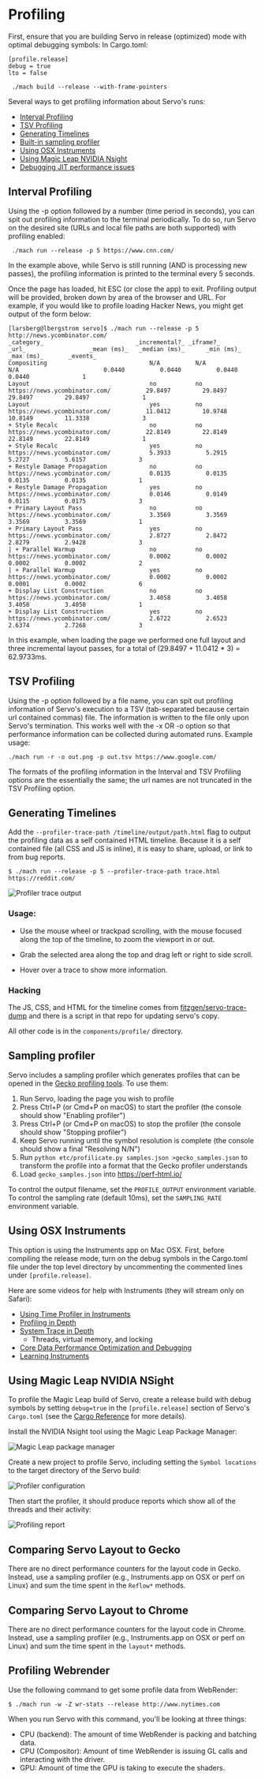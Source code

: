 <!-- TODO: needs copyediting -->

# Profiling

First, ensure that you are building Servo in release (optimized) mode with optimal debugging symbols:
In Cargo.toml:
```
[profile.release]
debug = true
lto = false
```
```
 ./mach build --release --with-frame-pointers
```

Several ways to get profiling information about Servo's runs:
* [Interval Profiling](#interval-profiling)
* [TSV Profiling](#tsv-profiling)
* [Generating Timelines](#generating-timelines)
* [Built-in sampling profiler](#sampling-profiler)
* [Using OSX Instruments](#using-osx-instruments)
* [Using Magic Leap NVIDIA Nsight](#using-magic-leap-nvidia-nsight)
* [Debugging JIT performance issues](https://github.com/servo/servo/wiki/Diagnosing-SpiderMonkey-JIT-issues)

## Interval Profiling

Using the -p option followed by a number (time period in seconds), you can spit out profiling information to the terminal periodically.
To do so, run Servo on the desired site (URLs and local file paths are both supported) with profiling enabled:
```
 ./mach run --release -p 5 https://www.cnn.com/
```

In the example above, while Servo is still running (AND is processing new passes), the profiling information is printed to the terminal every 5 seconds.

Once the page has loaded, hit ESC (or close the app) to exit.
Profiling output will be provided, broken down by area of the browser and URL.
For example, if you would like to profile loading Hacker News, you might get output of the form below:
```
[larsberg@lbergstrom servo]$ ./mach run --release -p 5 http://news.ycombinator.com/
_category_                          _incremental?_ _iframe?_             _url_                  _mean (ms)_   _median (ms)_      _min (ms)_      _max (ms)_       _events_ 
Compositing                             N/A          N/A                  N/A                        0.0440          0.0440          0.0440          0.0440               1
Layout                                  no           no      https://news.ycombinator.com/          29.8497         29.8497         29.8497         29.8497               1
Layout                                  yes          no      https://news.ycombinator.com/          11.0412         10.9748         10.8149         11.3338               3
+ Style Recalc                          no           no      https://news.ycombinator.com/          22.8149         22.8149         22.8149         22.8149               1
+ Style Recalc                          yes          no      https://news.ycombinator.com/           5.3933          5.2915          5.2727          5.6157               3
+ Restyle Damage Propagation            no           no      https://news.ycombinator.com/           0.0135          0.0135          0.0135          0.0135               1
+ Restyle Damage Propagation            yes          no      https://news.ycombinator.com/           0.0146          0.0149          0.0115          0.0175               3
+ Primary Layout Pass                   no           no      https://news.ycombinator.com/           3.3569          3.3569          3.3569          3.3569               1
+ Primary Layout Pass                   yes          no      https://news.ycombinator.com/           2.8727          2.8472          2.8279          2.9428               3
| + Parallel Warmup                     no           no      https://news.ycombinator.com/           0.0002          0.0002          0.0002          0.0002               2
| + Parallel Warmup                     yes          no      https://news.ycombinator.com/           0.0002          0.0002          0.0001          0.0002               6
+ Display List Construction             no           no      https://news.ycombinator.com/           3.4058          3.4058          3.4058          3.4058               1
+ Display List Construction             yes          no      https://news.ycombinator.com/           2.6722          2.6523          2.6374          2.7268               3
```

In this example, when loading the page we performed one full layout and three incremental layout passes, for a total of (29.8497 + 11.0412 * 3) = 62.9733ms.

## TSV Profiling

Using the -p option followed by a file name, you can spit out profiling information of Servo's execution to a TSV (tab-separated because certain url contained commas) file.
The information is written to the file only upon Servo's termination.
This works well with the -x OR -o option so that performance information can be collected during automated runs.
Example usage:
```
./mach run -r -o out.png -p out.tsv https://www.google.com/
```
The formats of the profiling information in the Interval and TSV Profiling options are the essentially the same; the url names are not truncated in the TSV Profiling option.

## Generating Timelines

Add the `--profiler-trace-path /timeline/output/path.html` flag to output the profiling data as a self contained HTML timeline.
Because it is a self contained file (all CSS and JS is inline), it is easy to share, upload, or link to from bug reports.

    $ ./mach run --release -p 5 --profiler-trace-path trace.html https://reddit.com/

![Profiler trace output](https://camo.githubusercontent.com/44afcc7af5e12f5f14726d26b0ec975c19da6e47/687474703a2f2f692e696d6775722e636f6d2f4f6857736d386d2e706e67)

### Usage:

* Use the mouse wheel or trackpad scrolling, with the mouse focused along the top of the timeline, to zoom the viewport in or out.

* Grab the selected area along the top and drag left or right to side scroll.

* Hover over a trace to show more information.

### Hacking

The JS, CSS, and HTML for the timeline comes from [fitzgen/servo-trace-dump](https://github.com/fitzgen/servo-trace-dump/) and there is a script in that repo for updating servo's copy.

All other code is in the `components/profile/` directory.

## Sampling profiler

Servo includes a sampling profiler which generates profiles that can be opened in the [Gecko profiling tools](https://perf-html.io/).
To use them:

1. Run Servo, loading the page you wish to profile
2. Press Ctrl+P (or Cmd+P on macOS) to start the profiler (the console should show "Enabling profiler")
3. Press Ctrl+P (or Cmd+P on macOS) to stop the profiler (the console should show "Stopping profiler")
4. Keep Servo running until the symbol resolution is complete (the console should show a final "Resolving N/N")
5. Run `python etc/profilicate.py samples.json >gecko_samples.json` to transform the profile into a format that the Gecko profiler understands
6. Load `gecko_samples.json` into https://perf-html.io/

To control the output filename, set the `PROFILE_OUTPUT` environment variable.
To control the sampling rate (default 10ms), set the `SAMPLING_RATE` environment variable.

## Using OSX Instruments

This option is using the Instruments app on Mac OSX.
First, before compiling the release mode, turn on the debug symbols in the Cargo.toml file under the top level directory by uncommenting the commented lines under `[profile.release]`.

Here are some videos for help with Instruments (they will stream only on Safari):
* [Using Time Profiler in Instruments](https://developer.apple.com/videos/play/wwdc2016/418/)
* [Profiling in Depth](https://developer.apple.com/videos/play/wwdc2015/412/)
* [System Trace in Depth](https://developer.apple.com/videos/play/wwdc2016/411/)
  * Threads, virtual memory, and locking
* [Core Data Performance Optimization and Debugging](https://developer.apple.com/videos/play/wwdc2013/211/)
* [Learning Instruments](https://developer.apple.com/videos/play/wwdc2012/409/)

## Using Magic Leap NVIDIA NSight

To profile the Magic Leap build of Servo, create a release build with debug symbols by setting `debug=true` in the `[profile.release]` section of Servo's `Cargo.toml` (see the [Cargo Reference](https://doc.rust-lang.org/cargo/reference/manifest.html#the-profile-sections) for more details).

Install the NVIDIA Nsight tool using the Magic Leap Package Manager:

![Magic Leap package manager](../images/magic-leap-package-manager.png)

Create a new project to profile Servo, including setting the `Symbol locations` to the target directory of the Servo build:

![Profiler configuration](../images/nvidia-nsight-create-project.png)

Then start the profiler, it should produce reports which show all of the threads and their activity:

![Profiling report](../images/nvidia-nsight-profiler-report.png)

## Comparing Servo Layout to Gecko

There are no direct performance counters for the layout code in Gecko.
Instead, use a sampling profiler (e.g., Instruments.app on OSX or perf on Linux) and sum the time spent in the `Reflow*` methods.

## Comparing Servo Layout to Chrome

There are no direct performance counters for the layout code in Chrome.
Instead, use a sampling profiler (e.g., Instruments.app on OSX or perf on Linux) and sum the time spent in the `layout*` methods.

## Profiling Webrender
Use the following command to get some profile data from WebRender:

    $ ./mach run -w -Z wr-stats --release http://www.nytimes.com

When you run Servo with this command, you'll be looking at three things:

- CPU (backend):    The amount of time WebRender is packing and batching data.
- CPU (Compositor): Amount of time WebRender is issuing GL calls and interacting with the driver.
- GPU: Amount of time the GPU is taking to execute the shaders.
